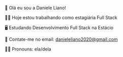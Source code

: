🥰 Olá eu sou a Daniele Liano! 

👩‍💻 Hoje estou trabalhando como estagiária Full Stack

🖥️ Estudando Desenvolvimento Full Stack na Estácio

📧 Contate-me no email: danieleliano2020@gmail.com

👩🏾 Pronouns: ela/dela

     
